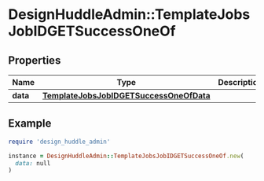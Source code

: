 # DesignHuddleAdmin::TemplateJobsJobIDGETSuccessOneOf

## Properties

| Name | Type | Description | Notes |
| ---- | ---- | ----------- | ----- |
| **data** | [**TemplateJobsJobIDGETSuccessOneOfData**](TemplateJobsJobIDGETSuccessOneOfData.md) |  |  |

## Example

```ruby
require 'design_huddle_admin'

instance = DesignHuddleAdmin::TemplateJobsJobIDGETSuccessOneOf.new(
  data: null
)
```

